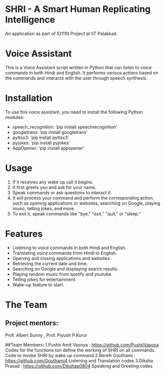 # SHRI - A Smart Human Replicating Intelligence
An application as part of ID1110  Project at IIT Palakkad.
# Voice Assistant

This  is a Voice Assistant script written in Python that can listen to voice commands in both Hindi and English. It performs various actions based on the commands and interacts with the user through speech synthesis.

# Installation

To use this voice assistant, you need to install the following Python modules:

- speech_recognition: ‘pip install speechrecognition’
- googletrans: ‘pip install googletrans’
- pyttsx3: ‘pip install pyttsx3’
- pyjokes: ‘pip install pyjokes’
- AppOpener: ‘pip install appopener’

# Usage

1. If it receives any wake up call it begins.
2. It first greets you and ask for your name.
3. Speak commands or ask questions to interact it.
4. It will process your command and perform the corresponding action, such as opening applications or websites, searching on Google, playing music, telling jokes, and more.
5. To exit it, speak commands like "bye," "exit," "quit," or "sleep."

# Features

- Listening to voice commands in both Hindi and English.
- Translating voice commands from Hindi to English.
- Opening and closing applications and websites.
- Retrieving the current date and time.
- Searching on Google and displaying search results.
- Playing random music from spotify and youtube.
- Telling jokes for entertainment.
- Wake-up feature to start.


# The Team
## Project mentors:
Prof. Albert Sunny , Prof. Piyush P.Kurur

##Team Members:
1.Pushti Amit Vasoya : https://github.com/PushtiVasoya
		Codes for the functions ton define the working of SHRI on all commands.
		Code to invoke SHRI by wake up command
2.Berelli Gouthami : https://github.com/Gouthami4
		Listening and Translation codes
3.Diksha Prasad : https://github.com/Dikshap0804
		Speaking and Greeting codes



